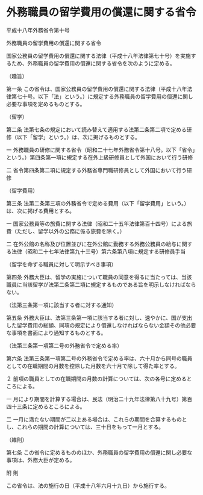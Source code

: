# 外務職員の留学費用の償還に関する省令

平成十八年外務省令第十号

外務職員の留学費用の償還に関する省令

国家公務員の留学費用の償還に関する法律（平成十八年法律第七十号）を実施するため、外務職員の留学費用の償還に関する省令を次のように定める。

（趣旨）

第一条 この省令は、国家公務員の留学費用の償還に関する法律（平成十八年法律第七十号。以下「法」という。）に規定する外務職員の留学費用の償還に関し必要な事項を定めるものとする。

（留学）

第二条 法第七条の規定において読み替えて適用する法第二条第二項で定める研修（以下「留学」という。）は、次に掲げるものとする。

一 外務職員の研修に関する省令（昭和二十七年外務省令第十八号。以下「省令」という。）第四条第一項に規定する在外上級研修員として外国において行う研修

二 省令第四条第二項に規定する外務省専門職研修員として外国において行う研修

（留学費用）

第三条 法第二条第三項の外務省令で定める費用（以下「留学費用」という。）は、次に掲げる費用とする。

一 国家公務員等の旅費に関する法律（昭和二十五年法律第百十四号）による旅費（ただし、留学以外の公務に係る旅費を除く。）

二 在外公館の名称及び位置並びに在外公館に勤務する外務公務員の給与に関する法律（昭和二十七年法律第九十三号）第六条第八項に規定する研修員手当

（留学を命ずる職員に対して明示すべき事項）

第四条 外務大臣は、留学の実施について職員の同意を得るに当たっては、当該職員に当該留学が法第二条第二項に規定するものである旨を明示しなければならない。

（法第三条第一項に該当する者に対する通知）

第五条 外務大臣は、法第三条第一項に該当する者に対し、速やかに、国が支出した留学費用の総額、同項の規定により償還しなければならない金額その他必要な事項を書面により通知するものとする。

（法第三条第一項第二号の外務省令で定める率）

第六条 法第三条第一項第二号の外務省令で定める率は、六十月から同号の職員としての在職期間の月数を控除した月数を六十月で除して得た率とする。

２ 前項の職員としての在職期間の月数の計算については、次の各号に定めるところによる。

一 月により期間を計算する場合は、民法（明治二十九年法律第八十九号）第百四十三条に定めるところによる。

二 一月に満たない期間が二以上ある場合は、これらの期間を合算するものとし、これらの期間の計算については、三十日をもって一月とする。

（雑則）

第七条 この省令に定めるもののほか、外務職員の留学費用の償還に関し必要な事項は、外務大臣が定める。

附 則

この省令は、法の施行の日（平成十八年六月十九日）から施行する。
